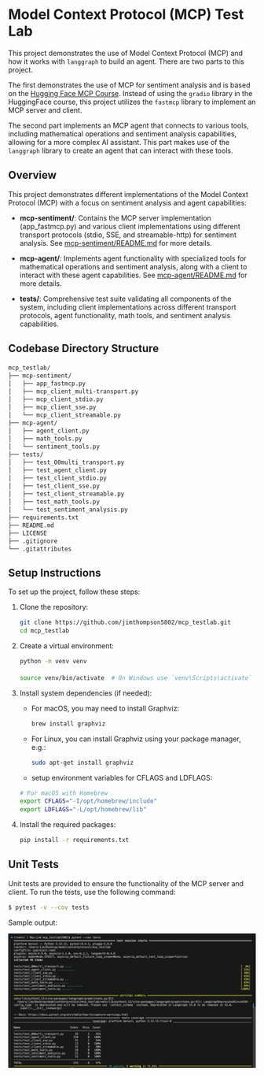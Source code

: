 # Model Context Protocol (MCP) Test Lab

This project demonstrates the use of Model Context Protocol (MCP) and how it works with `langgraph` to build an agent.  There are two parts to this project.   

The first demonstrates the use of MCP for sentiment analysis and is based on the [Hugging Face MCP Course](https://huggingface.co/learn/mcp-course/unit2/introduction). Instead of using the `gradio` library in the HuggingFace course, this project utilizes the `fastmcp` library to implement an MCP server and client.

The second part implements an MCP agent that connects to various tools, including mathematical operations and sentiment analysis capabilities, allowing for a more complex AI assistant.  This part makes use of the `langgraph` library to create an agent that can interact with these tools.


## Overview

This project demonstrates different implementations of the Model Context Protocol (MCP) with a focus on sentiment analysis and agent capabilities:

- **mcp-sentiment/**: Contains the MCP server implementation (app_fastmcp.py) and various client implementations using different transport protocols (stdio, SSE, and streamable-http) for sentiment analysis.  See [mcp-sentiment/README.md](mcp-sentiment/README.md) for more details.

- **mcp-agent/**: Implements agent functionality with specialized tools for mathematical operations and sentiment analysis, along with a client to interact with these agent capabilities.  See [mcp-agent/README.md](mcp-agent/README.md) for more details.

- **tests/**: Comprehensive test suite validating all components of the system, including client implementations across different transport protocols, agent functionality, math tools, and sentiment analysis capabilities.

## Codebase Directory Structure

```plaintext
mcp_testlab/
├── mcp-sentiment/
│   ├── app_fastmcp.py
│   ├── mcp_client_multi-transport.py
│   ├── mcp_client_stdio.py
│   ├── mcp_client_sse.py
│   └── mcp_client_streamable.py
├── mcp-agent/
│   ├── agent_client.py
│   ├── math_tools.py
│   └── sentiment_tools.py
├── tests/
│   ├── test_00multi_transport.py
│   ├── test_agent_client.py
│   ├── test_client_stdio.py
│   ├── test_client_sse.py
│   ├── test_client_streamable.py
│   ├── test_math_tools.py
│   └── test_sentiment_analysis.py
├── requirements.txt
├── README.md
├── LICENSE
├── .gitignore
└── .gitattributes
```

## Setup Instructions

To set up the project, follow these steps:

1. Clone the repository:
   ```bash
   git clone https://github.com/jimthompson5802/mcp_testlab.git
   cd mcp_testlab
   ```

2. Create a virtual environment:
   ```bash
   python -m venv venv
   
   source venv/bin/activate  # On Windows use `venv\Scripts\activate`
   ```

3. Install system dependencies (if needed):
   - For macOS, you may need to install Graphviz:
     ```bash
     brew install graphviz
     ```

   - For Linux, you can install Graphviz using your package manager, e.g.:
     ```bash
     sudo apt-get install graphviz
     ```

    - setup environment variables for CFLAGS and LDFLAGS:
   ```bash
   # For macOS with Homebrew
   export CFLAGS="-I/opt/homebrew/include"
   export LDFLAGS="-L/opt/homebrew/lib"
   ```
  
4. Install the required packages:
   ```bash
   pip install -r requirements.txt
   ```

## Unit Tests
Unit tests are provided to ensure the functionality of the MCP server and client. To run the tests, use the following command:
```bash
$ pytest -v --cov tests
```

Sample output:

![](./images/mcp_unit_tests1.png)

